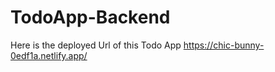 # TodoApp-Backend
Here is the deployed Url of this Todo App 
https://chic-bunny-0edf1a.netlify.app/
